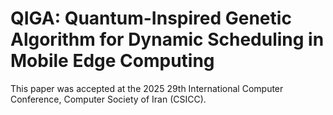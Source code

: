 # QIGA: Quantum-Inspired Genetic Algorithm for Dynamic Scheduling in Mobile Edge Computing



This paper was accepted at the 2025 29th International Computer Conference, Computer Society of Iran (CSICC).
